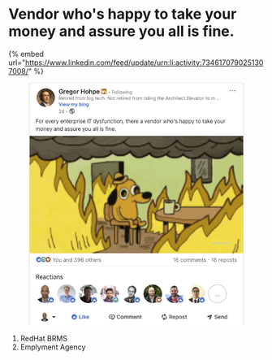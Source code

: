 # Vendor who's happy to take your money and assure you all is fine.

{% embed url="https://www.linkedin.com/feed/update/urn:li:activity:7346170790251307008/" %}

<figure><img src="../../.gitbook/assets/image (1) (1) (1) (1).png" alt=""><figcaption></figcaption></figure>

1. RedHat BRMS
2. Emplyment Agency&#x20;
